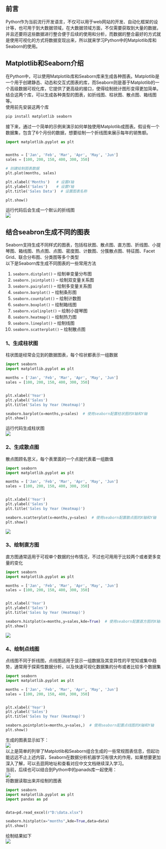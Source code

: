 <a name="BlaUp"></a>
## 前言
Python作为当前流行开发语言，不仅可以用于web网站的开发、自动化框架的设计等，也可用于到大数据领域，在大数据领域方面，不仅需要获取到大量的数据，并且还要将这些数据进行整合便于后续的使用和分析，而数据的整合最好的方式就是使用可视化的方式将数据变现出来，所以就来学习Python中的Matplotlib库和Seaborn的使用。
<a name="DTXJ9"></a>
## Matplotlib和Seaborn介绍
在Python中，可以使用Matplotlib库和Seaborn库来生成各种图表。Matplotlib是一个用于创建静态、动态和交互式图表的库，而Seaborn则是基于Matplotlib的一个高级数据可视化库，它提供了更高级的接口，使得绘制统计图形变得更加简单。结合这两个库，可以生成各种类型的图表，如折线图、柱状图、散点图、箱线图等。<br />使用前先安装这两个库
```bash
pip install matplotlib seaborn
```
接下来，通过一个简单的示例来演示如何单独使用Matplotlib成图表。假设有一个数据集，包含了6个月份的数据，想要绘制一个折线图来展示每年的销售额。
```python
import matplotlib.pyplot as plt


months = ['Jan', 'Feb', 'Mar', 'Apr', 'May', 'Jun']
sales = [100, 200, 150, 400, 300, 350]

# 创建绘制图表数据
plt.plot(months, sales)

plt.xlabel('Months')   # 设置X轴
plt.ylabel('Sales')    # 设置Y轴
plt.title('Sales Data')  # 设置图表名称

plt.show()
```
运行代码后会生成一个默认的折线图<br />![](./img/1698900680663-c66311ec-ac93-483a-9364-540107d7bd05.png)
<a name="htAg8"></a>
## 结合seabron生成不同的图表
Seaborn支持生成不同样式的图表，包括柱状图、散点图、直方图、折线图、小提琴图、箱线图、热点图、点图、密度图、计数图、分簇散点图、特征图、Facet Grid、联合分布图、分类图等多个类型<br />以下是Seaborn库生成不同图表的一些常用方法

1. `seaborn.distplot()` – 绘制单变量分布图
2. `seaborn.jointplot()` – 绘制双变量关系图
3. `seaborn.pairplot()` – 绘制多变量关系图
4. `seaborn.barplot()` – 绘制条形图
5. `seaborn.countplot()` – 绘制计数图
6. `seaborn.boxplot()` – 绘制箱线图
7. `seaborn.violinplot()` – 绘制小提琴图
8. `seaborn.heatmap()` – 绘制热力图
9. `seaborn.lineplot()` – 绘制线图
10. `seaborn.scatterplot()` – 绘制散点图
<a name="ejcl3"></a>
### 1、生成柱状图
柱状图是经常会见到的数据图表，每个柱状都表示一组数据
```python
import seaborn
import matplotlib.pyplot as plt

months = ['Jan', 'Feb', 'Mar', 'Apr', 'May', 'Jun']
sales = [100, 200, 150, 400, 300, 350]


plt.xlabel('Year')
plt.ylabel('Sales')
plt.title('Sales by Year (Heatmap)')

seaborn.barplot(x=months,y=sales)  # 使用seaborn配置柱状图的X轴和Y轴
plt.show()
```
运行代码生成柱状图<br />![](./img/1698900680694-8c13c560-cec2-40ff-b7ac-14ebe9bbd1c5.png)
<a name="pssnI"></a>
### 2、生成散点图
散点图顾名思义，每个表里面的一个点就代表着一组数值
```python
import seaborn
import matplotlib.pyplot as plt

months = ['Jan', 'Feb', 'Mar', 'Apr', 'May', 'Jun']
sales = [100, 200, 150, 400, 300, 350]


plt.xlabel('Year')
plt.ylabel('Sales')
plt.title('Sales by Year (Heatmap)')

seaborn.scatterplot(x=months,y=sales)  # 使用seaborn配置散点图的X轴和Y轴
plt.show()
```
![](./img/1698900680717-b426f2f8-b46e-422e-b659-ae1040652499.png)
<a name="OZXUN"></a>
### 3、绘制直方图
直方图通常适用于可视单个数据的分布情况，不过也可用用于比较两个或者更多变量的变化
```python
import seaborn
import matplotlib.pyplot as plt

months = ['Jan', 'Feb', 'Mar', 'Apr', 'May', 'Jun']
sales = [100, 200, 150, 400, 300, 350]


plt.xlabel('Year')
plt.ylabel('Sales')
plt.title('Sales by Year (Heatmap)')

seaborn.histplot(x=months,y=sales,kde=True)  # 使用seaborn配置直方图的X轴和Y轴
plt.show()
```
![](./img/1698900680831-49a7f362-f840-4a9e-93c5-d299b994a4d0.png)
<a name="OiFPD"></a>
### 4、绘制点线图
点线图不同于折线图，点线图适用于显示一组数据及其变异性的平觉知或集中趋势，通常用于探索性数据分析，以及快速可视化数据集的分布或者比较多个数据集
```python
import seaborn
import matplotlib.pyplot as plt

months = ['Jan', 'Feb', 'Mar', 'Apr', 'May', 'Jun']
sales = [100, 200, 150, 400, 300, 350]


plt.xlabel('Year')
plt.ylabel('Sales')
plt.title('Sales by Year (Heatmap)')

seaborn.pointplot(x=months,y=sales,)  # 使用seaborn配置点线图的X轴和Y轴
plt.show()
```
生成的图表显示如下：<br />![](./img/1698900680700-31d0b4c4-5a2e-4829-9cf1-95660e1988f7.png)<br />以上是简单的列举了Matplotlib和Seaborn组合生成的一些常规图表信息，但起功能远远不止上述内容，Seaborn在数据分析机器学习有很大的作用，如果想要更加深入了解，可以去逛网地址和查看对应中文文档继续深入学习。<br />当前，后续也可以结合到Python中的panads库一起使用：<br />![](./img/1698900681153-b50e7ca3-5dc3-44e1-a13d-2a923085cbcb.png)<br />将数据读取出来并绘制的图表
```python
import seaborn
import matplotlib.pyplot as plt
import pandas as pd


data=pd.read_excel(r"D:\data.xlsx")

seaborn.histplot(x="months",kde=True,data=data)
plt.show()
```
绘制结果如下<br />![](./img/1698900681247-b0a73f62-6615-4cbd-86cc-50d82e1d16df.png)
